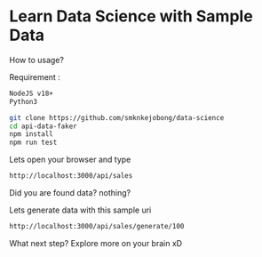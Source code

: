 # Learn Data Science with Sample Data
How to usage?

Requirement :

```bash
NodeJS v18+
Python3
```

```bash
git clone https://github.com/smknkejobong/data-science
cd api-data-faker
npm install
npm run test
```

Lets open your browser and type
```bash
http://localhost:3000/api/sales
```
Did you are found data?
nothing?

Lets generate data with this sample uri
```bash
http://localhost:3000/api/sales/generate/100
```

What next step?
Explore more on your brain xD